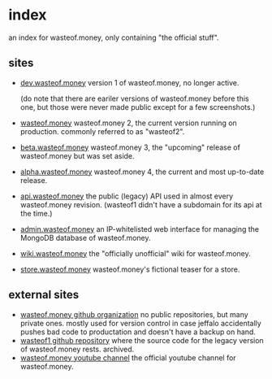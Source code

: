 # index
an index for wasteof.money, only containing "the official stuff".

## sites
- [dev.wasteof.money](https://dev.wasteof.money)
	version 1 of wasteof.money, no longer active.

	(do note that there are eariler versions of wasteof.money before this one, but those were never made public except for a few screenshots.)
- [wasteof.money](https://wasteof.money)
	wasteof.money 2, the current version running on production. commonly referred to as "wasteof2".
- [beta.wasteof.money](https://beta.wasteof.money)
	wasteof.money 3, the "upcoming" release of wasteof.money but was set aside.
- [alpha.wasteof.money](https://alpha.wasteof.money)
	wasteof.money 4, the current and most up-to-date release.

- [api.wasteof.money](https://api.wasteof.money)
	the public (legacy) API used in almost every wasteof.money revision. (wasteof1 didn't have a subdomain for its api at the time.)
- [admin.wasteof.money](https://admin.wasteof.money)
	an IP-whitelisted web interface for managing the MongoDB database of wasteof.money.
- [wiki.wasteof.money](https://wiki.wasteof.money)
	the "officially unofficial" wiki for wasteof.money.
- [store.wasteof.money](https://store.wasteof.money)
	wasteof.money's fictional teaser for a store.

## external sites
- [wasteof.money github organization](https://github.com/orgs/waste-of)
	no public repositories, but many private ones. mostly used for version control in case jeffalo accidentally pushes bad code to productation and doesn't have a backup on hand.
- [wasteof1 github repository](https://github.com/jeffalo/wasteof.money)
	where the source code for the legacy version of wasteof.money rests. archived.
- [wasteof.money youtube channel](https://youtube.com/@wasteofmoney)
	the official youtube channel for wasteof.money.